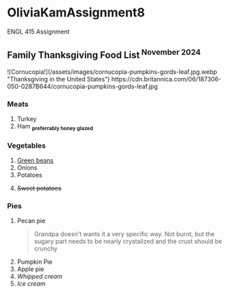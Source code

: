 # OliviaKamAssignment8
ENGL 415 Assignment
<h2>Family Thanksgiving Food List<sup> November 2024</sup></h2> 
![Cornucopia!](/assets/images/cornucopia-pumpkins-gords-leaf.jpg.webp "Thanksgiving in the United States")
<img>https://cdn.britannica.com/06/187306-050-0287B644/cornucopia-pumpkins-gords-leaf.jpg</img>


<h3>Meats</h3> 
<ol>
  <li>Turkey</li>
  <li>Ham  <sub> <strong>preferrably honey glazed</strong></li> </sub>
</ol>
<h3>Vegetables</h3> 
<ol>
  <li><u>Green beans</u></li>
  <li>Onions</li>
  <li>Potatoes</li>
  <li> <p><s>Sweet potatoes</s></p> </li>
</ol>
<h3>Pies</h3> 
<ol>
  <li>Pecan pie</li>
  <blockquote> Grandpa doesn't wants it a very specific way. Not burnt, but the sugary part needs to be nearly crystalized and the crust should be crunchy </blockquote>
  <li>Pumpkin Pie</li>
  <li>Apple pie</li>
  <li><em>Whipped cream</em></li>
  <li><em>Ice cream</em></li>
</ol>
